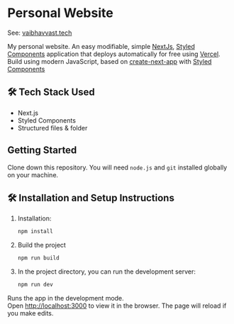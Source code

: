 # Personal Website

See: [vaibhavvast.tech](www.vaibhavvast.tech)

My personal website. An easy modifiable, simple [NextJs](https://nextjs.org/), [Styled Components](https://styled-components.com/) application that deploys automatically for free using [Vercel](https://vercel.com/).
<br />
Build using modern JavaScript, based on [create-next-app](https://nextjs.org/docs/api-reference/create-next-app) with [Styled Components](https://styled-components.com/)

## 🛠 Tech Stack Used

- Next.js
- Styled Components
- Structured files & folder

## Getting Started

Clone down this repository. You will need `node.js` and `git` installed globally on your machine.

## 🛠 Installation and Setup Instructions

1. Installation:

   ```bash
   npm install
   ```

2. Build the project
   ```bash
   npm run build
   ```
3. In the project directory, you can run the development server:
   ```bash
   npm run dev
   ```

Runs the app in the development mode.\
Open [http://localhost:3000](http://localhost:3000) to view it in the browser.
The page will reload if you make edits.
